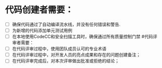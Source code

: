 # 代码创建者需要：
- [ ] 确保代码通过了自动编译流水线，并没有任何错误和警告.
- [ ] 为新增的代码添加单元测试用例
- [ ] 在本地使用CodeCC和安全扫描工具时，确保通过所有质量控制门禁
#代码评审者需要：
- [ ] 在代码评审过程中，使用团队成员认可的专业术语
- [ ] 在代码评审过程中，对开发人员的亮点成果和存在的问题创建备注；
- [ ] 在代码评审完成后，对本次评审做出批准或拒绝的结论；
